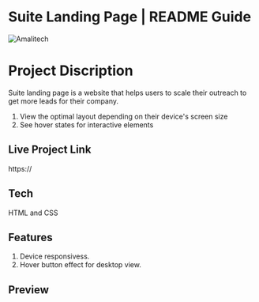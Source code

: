 # Suite Landing Page | README Guide

![Amalitech](./amalitech.jpg)

# Project Discription

Suite landing page is a website that helps users to scale their outreach to get more leads for their company.

1. View the optimal layout depending on their device's screen size
2. See hover states for interactive elements

## Live Project Link 

https://

## Tech

HTML and CSS

## Features

1. Device responsivess.
2. Hover button effect for desktop view.

## Preview

